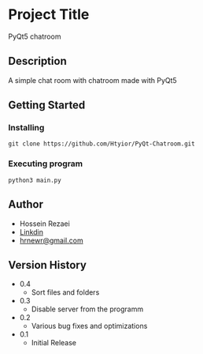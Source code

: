 # Project Title

PyQt5 chatroom

## Description

A simple chat room with chatroom made with PyQt5

## Getting Started

### Installing
```
git clone https://github.com/Htyior/PyQt-Chatroom.git
```
### Executing program
```
python3 main.py
```

## Author

* Hossein Rezaei
* <a href="https://www.linkedin.com/in/hossein-rezaei-7711001a2/?jobid=1234" target="_blank">Linkdin</a>
* hrnewr@gmail.com

## Version History

* 0.4
    * Sort files and folders
* 0.3
    * Disable server from the programm 
* 0.2
    * Various bug fixes and optimizations 
* 0.1
    * Initial Release
